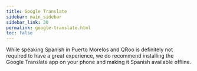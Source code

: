 ```yaml
---
title: Google Translate
sidebar: main_sidebar
sidebar_link: 30
permalink: google-translate.html
toc: false
---
```


While speaking Spanish in Puerto Morelos and QRoo is definitely not required to have a great experience, we do recommend installing the Google Translate app on your phone and making it Spanish available offline.
